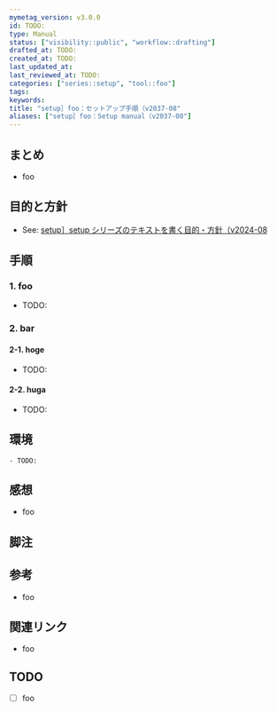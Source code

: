 ```yaml
---
mymetag_version: v3.0.0
id: TODO:
type: Manual
status: ["visibility::public", "workflow::drafting"]
drafted_at: TODO:
created_at: TODO:
last_updated_at:
last_reviewed_at: TODO:
categories: ["series::setup", "tool::foo"]
tags:
keywords:
title: "setup］foo：セットアップ手順（v2037-08"
aliases: ["setup］foo：Setup manual（v2037-08"]
---
```


## まとめ

- foo

## 目的と方針

- See: [setup］setup シリーズのテキストを書く目的・方針（v2024-08](./TODO:.md)

## 手順

### 1. foo

- TODO:

### 2. bar

#### 2-1. hoge

- TODO:

#### 2-2. huga

- TODO:

## 環境

```console
- TODO:
```

## 感想

- foo

## 脚注

[^1]: foobarbaz

## 参考

- foo

## 関連リンク

- foo

## TODO

- [ ] foo
